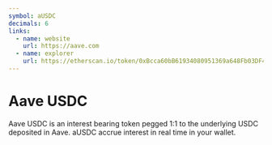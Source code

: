 ```yaml
---
symbol: aUSDC
decimals: 6
links:
  - name: website
    url: https://aave.com
  - name: explorer
    url: https://etherscan.io/token/0xBcca60bB61934080951369a648Fb03DF4F96263C
---
```


# Aave USDC

Aave USDC is an interest bearing token pegged 1:1 to the underlying USDC deposited in Aave. aUSDC accrue interest in real time in your wallet.
